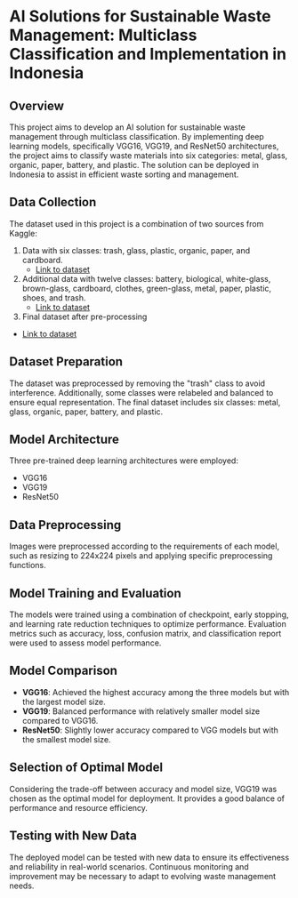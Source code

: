 # AI Solutions for Sustainable Waste Management: Multiclass Classification and Implementation in Indonesia

## Overview
This project aims to develop an AI solution for sustainable waste management through multiclass classification. By implementing deep learning models, specifically VGG16, VGG19, and ResNet50 architectures, the project aims to classify waste materials into six categories: metal, glass, organic, paper, battery, and plastic. The solution can be deployed in Indonesia to assist in efficient waste sorting and management.

## Data Collection
The dataset used in this project is a combination of two sources from Kaggle:
1. Data with six classes: trash, glass, plastic, organic, paper, and cardboard.
   - [Link to dataset](https://www.kaggle.com/datasets/asdasdasasdas/garbage-classification)
2. Additional data with twelve classes: battery, biological, white-glass, brown-glass, cardboard, clothes, green-glass, metal, paper, plastic, shoes, and trash.
   - [Link to dataset](https://www.kaggle.com/datasets/mostafaabla/garbage-classification)
3.  Final dataset after pre-processing
   - [Link to dataset](https://drive.google.com/drive/folders/1p_URIjIpd7PQY3v7YpOt_po4e3Wepzdf?usp=sharing)

## Dataset Preparation
The dataset was preprocessed by removing the "trash" class to avoid interference. Additionally, some classes were relabeled and balanced to ensure equal representation. The final dataset includes six classes: metal, glass, organic, paper, battery, and plastic.

## Model Architecture
Three pre-trained deep learning architectures were employed:
- VGG16
- VGG19
- ResNet50

## Data Preprocessing
Images were preprocessed according to the requirements of each model, such as resizing to 224x224 pixels and applying specific preprocessing functions.

## Model Training and Evaluation
The models were trained using a combination of checkpoint, early stopping, and learning rate reduction techniques to optimize performance. Evaluation metrics such as accuracy, loss, confusion matrix, and classification report were used to assess model performance.

## Model Comparison
- **VGG16**: Achieved the highest accuracy among the three models but with the largest model size.
- **VGG19**: Balanced performance with relatively smaller model size compared to VGG16.
- **ResNet50**: Slightly lower accuracy compared to VGG models but with the smallest model size.

## Selection of Optimal Model
Considering the trade-off between accuracy and model size, VGG19 was chosen as the optimal model for deployment. It provides a good balance of performance and resource efficiency.

## Testing with New Data
The deployed model can be tested with new data to ensure its effectiveness and reliability in real-world scenarios. Continuous monitoring and improvement may be necessary to adapt to evolving waste management needs.

